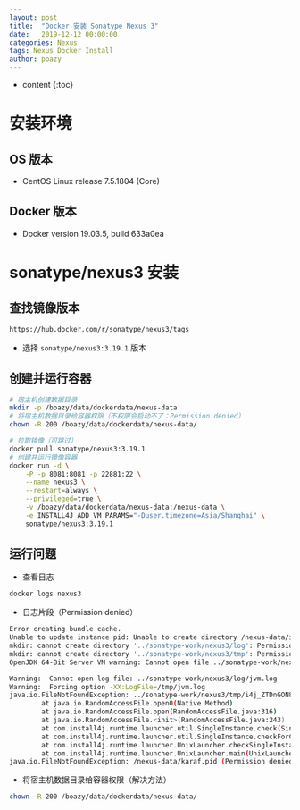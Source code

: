 ```yaml
---
layout: post
title:  "Docker 安装 Sonatype Nexus 3"
date:   2019-12-12 00:00:00
categories: Nexus
tags: Nexus Docker Install
author: poazy
---
```


* content
{:toc}

# 安装环境

## OS 版本

* CentOS Linux release 7.5.1804 (Core)

## Docker 版本

* Docker version 19.03.5, build 633a0ea



# sonatype/nexus3 安装 

## 查找镜像版本

```html
https://hub.docker.com/r/sonatype/nexus3/tags
```

* 选择 `sonatype/nexus3:3.19.1` 版本

## 创建并运行容器

```bash
# 宿主机创建数据目录
mkdir -p /boazy/data/dockerdata/nexus-data
# 将宿主机数据目录给容器权限（不权限会启动不了：Permission denied）
chown -R 200 /boazy/data/dockerdata/nexus-data/

# 拉取镜像（可跳过）
docker pull sonatype/nexus3:3.19.1
# 创建并运行镜像容器
docker run -d \
	-P -p 8081:8081 -p 22881:22 \
	--name nexus3 \
	--restart=always \
	--privileged=true \
	-v /boazy/data/dockerdata/nexus-data:/nexus-data \
	-e INSTALL4J_ADD_VM_PARAMS="-Duser.timezone=Asia/Shanghai" \
	sonatype/nexus3:3.19.1
```

## 运行问题

* 查看日志

```bash
docker logs nexus3
```

* 日志片段（Permission denied）

```bash
Error creating bundle cache.
Unable to update instance pid: Unable to create directory /nexus-data/instances
mkdir: cannot create directory '../sonatype-work/nexus3/log': Permission denied
mkdir: cannot create directory '../sonatype-work/nexus3/tmp': Permission denied
OpenJDK 64-Bit Server VM warning: Cannot open file ../sonatype-work/nexus3/log/jvm.log due to No such file or directory

Warning:  Cannot open log file: ../sonatype-work/nexus3/log/jvm.log
Warning:  Forcing option -XX:LogFile=/tmp/jvm.log
java.io.FileNotFoundException: ../sonatype-work/nexus3/tmp/i4j_ZTDnGON8hezynsMX2ZCYAVDtQog=.lock (No such file or directory)
        at java.io.RandomAccessFile.open0(Native Method)
        at java.io.RandomAccessFile.open(RandomAccessFile.java:316)
        at java.io.RandomAccessFile.<init>(RandomAccessFile.java:243)
        at com.install4j.runtime.launcher.util.SingleInstance.check(SingleInstance.java:72)
        at com.install4j.runtime.launcher.util.SingleInstance.checkForCurrentLauncher(SingleInstance.java:31)
        at com.install4j.runtime.launcher.UnixLauncher.checkSingleInstance(UnixLauncher.java:88)
        at com.install4j.runtime.launcher.UnixLauncher.main(UnixLauncher.java:67)
java.io.FileNotFoundException: /nexus-data/karaf.pid (Permission denied)
```

* 将宿主机数据目录给容器权限（解决方法）

```bash
chown -R 200 /boazy/data/dockerdata/nexus-data/
```


